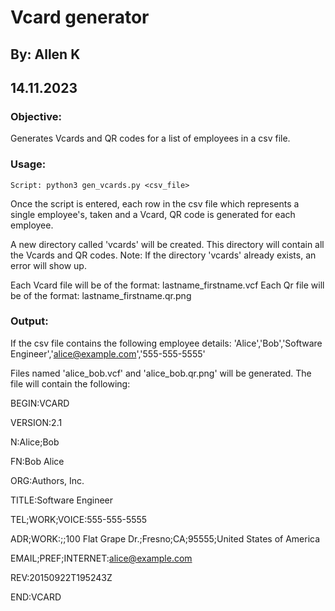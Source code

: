 # Vcard generator
## By: Allen K
## 14.11.2023

### Objective:
	
Generates Vcards and QR codes for a list of employees in a csv file.

### Usage:
	
	Script: python3 gen_vcards.py <csv_file>

Once the script is entered, each row in the csv file which represents a single employee's, taken and a Vcard, QR code is generated for each employee.

A new directory called 'vcards' will be created.
This directory will contain all the Vcards and QR codes.
Note: If the directory 'vcards' already exists, an error will show up.

Each Vcard file will be of the format: lastname_firstname.vcf
Each Qr file will be of the format: lastname_firstname.qr.png

### Output:
	
If the csv file contains the following employee details:
	'Alice','Bob','Software Engineer','alice@example.com','555-555-5555'
	
Files named 'alice_bob.vcf' and 'alice_bob.qr.png' will be generated.
The file will contain the following:

BEGIN:VCARD

VERSION:2.1

N:Alice;Bob

FN:Bob Alice

ORG:Authors, Inc.

TITLE:Software Engineer

TEL;WORK;VOICE:555-555-5555

ADR;WORK:;;100 Flat Grape Dr.;Fresno;CA;95555;United States of America

EMAIL;PREF;INTERNET:alice@example.com

REV:20150922T195243Z

END:VCARD
	

	   
